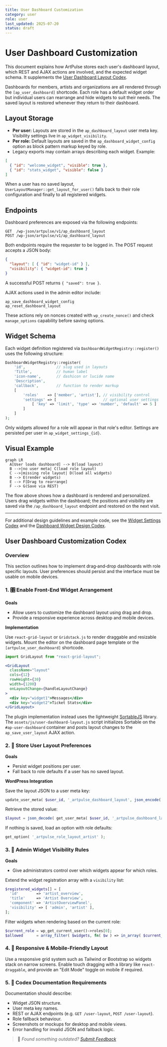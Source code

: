 ```yaml
---
title: User Dashboard Customization
category: user
role: user
last_updated: 2025-07-20
status: draft
---
```

# User Dashboard Customization

This document explains how ArtPulse stores each user's dashboard layout, which REST and AJAX actions are involved, and the expected widget schema. It supplements the [User Dashboard Layout Codex](../../widgets/widget-layout-import-export-guide.md).

Dashboards for members, artists and organizations are all rendered through the `[ap_user_dashboard]` shortcode. Each role has a default widget order but individual users can rearrange and hide widgets to suit their needs. The saved layout is restored whenever they return to their dashboard.

## Layout Storage

- **Per user:** Layouts are stored in the `ap_dashboard_layout` user meta key. Visibility settings live in `ap_widget_visibility`.
- **Per role:** Default layouts are saved in the `ap_dashboard_widget_config` option as block pattern markup keyed by role.
- Legacy exports may contain arrays describing each widget. Example:

```json
[
  { "id": "welcome_widget", "visible": true },
  { "id": "stats_widget", "visible": false }
]
```

When a user has no saved layout, `UserLayoutManager::get_layout_for_user()` falls back to their role configuration and finally to all registered widgets.

## Endpoints

Dashboard preferences are exposed via the following endpoints:

```text
GET  /wp-json/artpulse/v1/ap_dashboard_layout
POST /wp-json/artpulse/v1/ap_dashboard_layout
```

Both endpoints require the requester to be logged in. The POST request accepts a JSON body:

```json
{
  "layout": [ { "id": "widget-id" } ],
  "visibility": { "widget-id": true }
}
```

A successful POST returns `{ "saved": true }`.

AJAX actions used in the admin editor include:

```text
ap_save_dashboard_widget_config
ap_reset_dashboard_layout
```

These actions rely on nonces created with `wp_create_nonce()` and check `manage_options` capability before saving options.

## Widget Schema

Each widget definition registered via `DashboardWidgetRegistry::register()` uses the following structure:

```php
DashboardWidgetRegistry::register(
    'id',              // slug used in layouts
    'Title',           // human label
    'icon-name',       // dashicon or lucide name
    'Description',
    'callback',        // function to render markup
    [
        'roles'    => ['member', 'artist'], // visibility control
        'settings' => [                     // optional user settings
            [ 'key' => 'limit', 'type' => 'number', 'default' => 5 ]
        ]
    ]
);
```

Only widgets allowed for a role will appear in that role's editor. Settings are persisted per user in `ap_widget_settings_{id}`.

## Visual Example

```mermaid
graph LR
  A[User loads dashboard] --> B(load layout)
  B -->|no user meta| C(load role layout)
  C -->|missing role layout| D(load all widgets)
  B --> E(render widgets)
  E --> F[Drag to rearrange]
  F --> G(Save via REST)
```

The flow above shows how a dashboard is rendered and personalized. Users drag widgets within the dashboard; the positions and visibility are saved via the `/ap_dashboard_layout` endpoint and restored on the next visit.

---

For additional design guidelines and example code, see the [Widget Settings Codex](../../widgets/widget-settings-codex.md) and the [Dashboard Widget Design Codex](../../dashboard-widget-design-codex.md).

## User Dashboard Customization Codex

### Overview
This section outlines how to implement drag‑and‑drop dashboards with role specific layouts. User preferences should persist and the interface must be usable on mobile devices.

### 1. 🎛️ Enable Front-End Widget Arrangement
**Goals**

- Allow users to customize the dashboard layout using drag and drop.
- Provide a responsive experience across desktop and mobile devices.

**Implementation**

Use `react-grid-layout` or `Gridstack.js` to render draggable and resizable widgets. Mount the editor on the dashboard page template or the `[artpulse_user_dashboard]` shortcode.

```jsx
import GridLayout from "react-grid-layout";

<GridLayout
  className="layout"
  cols={12}
  rowHeight={30}
  width={1200}
  onLayoutChange={handleLayoutChange}
>
  <div key="widget1">Messages</div>
  <div key="widget2">Ticket Stats</div>
</GridLayout>
```

The plugin implementation instead uses the lightweight
[SortableJS](https://sortablejs.github.io/Sortable/) library. The
`assets/js/user-dashboard-layout.js` script initializes Sortable on the
`#ap-user-dashboard` container and posts layout changes to the
`ap_save_user_layout` AJAX action.

### 2. 💾 Store User Layout Preferences
**Goals**

- Persist widget positions per user.
- Fall back to role defaults if a user has no saved layout.

**WordPress Integration**

Save the layout JSON to a user meta key:

```php
update_user_meta( $user_id, '_artpulse_dashboard_layout', json_encode( $layout_data ) );
```

Retrieve the stored value:

```php
$layout = json_decode( get_user_meta( $user_id, '_artpulse_dashboard_layout', true ), true );
```

If nothing is saved, load an option with role defaults:

```php
get_option( '_artpulse_role_layout_artist' );
```

### 3. 🔐 Admin Widget Visibility Rules
**Goals**

- Give administrators control over which widgets appear for which roles.

Extend the widget registration array with a `visibility` list:

```php
$registered_widgets[] = [
  'id'        => 'artist_overview',
  'title'     => 'Artist Overview',
  'component' => 'ArtistOverviewPanel',
  'visibility' => [ 'admin', 'artist' ],
];
```

Filter widgets when rendering based on the current role:

```php
$current_role = wp_get_current_user()->roles[0];
$allowed      = array_filter( $widgets, fn( $w ) => in_array( $current_role, $w['visibility'], true ) );
```

### 4. 📱 Responsive & Mobile-Friendly Layout
Use a responsive grid system such as Tailwind or Bootstrap so widgets stack on narrow screens. Enable touch dragging with a library like `react-draggable`, and provide an "Edit Mode" toggle on mobile if required.

### 5. 📄 Codex Documentation Requirements
Documentation should describe:

- Widget JSON structure.
- User meta key names.
- REST or AJAX endpoints (e.g. `GET /user-layout`, `POST /user-layout`).
- Role fallback behaviour.
- Screenshots or mockups for desktop and mobile views.
- Error handling for invalid JSON and fallback logic.

> 💬 *Found something outdated? [Submit Feedback](../../feedback.md)*
